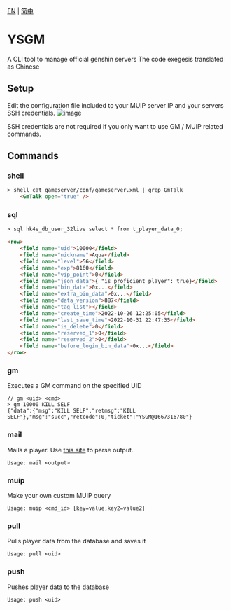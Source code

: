 [EN](README.md) | [简中](README_zh-cn.md) 

# YSGM

A CLI tool to manage official genshin servers
The code exegesis translated as Chinese

## Setup
Edit the configuration file included to your MUIP server IP and your servers SSH credentials.
![image](https://user-images.githubusercontent.com/27217031/199267587-c7d1f8ed-535e-49e6-ae63-ef8c16a46086.png)

SSH credentials are not required if you only want to use GM / MUIP related commands.

## Commands

### shell
```html
> shell cat gameserver/conf/gameserver.xml | grep GmTalk
    <GmTalk open="true" />
```

### sql
```html
> sql hk4e_db_user_32live select * from t_player_data_0;

<row>
    <field name="uid">10000</field>
    <field name="nickname">Aqua</field>
    <field name="level">56</field>
    <field name="exp">8160</field>
    <field name="vip_point">0</field>
    <field name="json_data">{ "is_proficient_player": true}</field>
    <field name="bin_data">0x...</field>
    <field name="extra_bin_data">0x...</field>
    <field name="data_version">887</field>
    <field name="tag_list"></field>
    <field name="create_time">2022-10-26 12:25:05</field>
    <field name="last_save_time">2022-10-31 22:47:35</field>
    <field name="is_delete">0</field>
    <field name="reserved_1">0</field>
    <field name="reserved_2">0</field>
    <field name="before_login_bin_data">0x...</field>
</row>
```

### gm
Executes a GM command on the specified UID
```jsonc
// gm <uid> <cmd>
> gm 10000 KILL SELF
{"data":{"msg":"KILL SELF","retmsg":"KILL SELF"},"msg":"succ","retcode":0,"ticket":"YSGM@1667316780"}
```

### mail
Mails a player. Use [this site](https://memetrolls.net/miniprojects/mailparser/) to parse output.
```
Usage: mail <output>
```

### muip
Make your own custom MUIP query
```
Usage: muip <cmd_id> [key=value,key2=value2]
```

### pull
Pulls player data from the database and saves it
```
Usage: pull <uid>
```

### push
Pushes player data to the database
```
Usage: push <uid>
```
